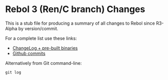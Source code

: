 Rebol 3 (Ren/C branch) Changes
==============================

This is a stub file for producing a summary of all changes to Rebol since R3-Alpha by version/commit.

For a complete list use these links:

* [ChangeLog + pre-built binaries](http://rebolchat.me/t/rebol3-ren-c-branch-change-logs/)
* [Github commits](https://github.com/metaeducation/ren-c/commits/master)

Alternatively from Git command-line:

    git log


